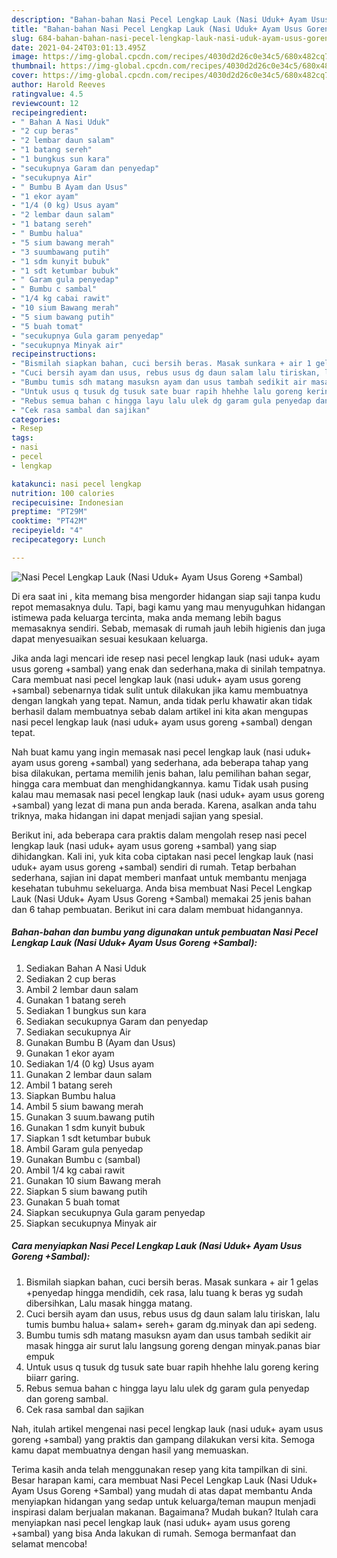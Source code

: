 ```yaml
---
description: "Bahan-bahan Nasi Pecel Lengkap Lauk (Nasi Uduk+ Ayam Usus Goreng +Sambal) yang lezat dan Mudah Dibuat"
title: "Bahan-bahan Nasi Pecel Lengkap Lauk (Nasi Uduk+ Ayam Usus Goreng +Sambal) yang lezat dan Mudah Dibuat"
slug: 684-bahan-bahan-nasi-pecel-lengkap-lauk-nasi-uduk-ayam-usus-goreng-sambal-yang-lezat-dan-mudah-dibuat
date: 2021-04-24T03:01:13.495Z
image: https://img-global.cpcdn.com/recipes/4030d2d26c0e34c5/680x482cq70/nasi-pecel-lengkap-lauk-nasi-uduk-ayam-usus-goreng-sambal-foto-resep-utama.jpg
thumbnail: https://img-global.cpcdn.com/recipes/4030d2d26c0e34c5/680x482cq70/nasi-pecel-lengkap-lauk-nasi-uduk-ayam-usus-goreng-sambal-foto-resep-utama.jpg
cover: https://img-global.cpcdn.com/recipes/4030d2d26c0e34c5/680x482cq70/nasi-pecel-lengkap-lauk-nasi-uduk-ayam-usus-goreng-sambal-foto-resep-utama.jpg
author: Harold Reeves
ratingvalue: 4.5
reviewcount: 12
recipeingredient:
- " Bahan A Nasi Uduk"
- "2 cup beras"
- "2 lembar daun salam"
- "1 batang sereh"
- "1 bungkus sun kara"
- "secukupnya Garam dan penyedap"
- "secukupnya Air"
- " Bumbu B Ayam dan Usus"
- "1 ekor ayam"
- "1/4 (0 kg) Usus ayam"
- "2 lembar daun salam"
- "1 batang sereh"
- " Bumbu halua"
- "5 sium bawang merah"
- "3 suumbawang putih"
- "1 sdm kunyit bubuk"
- "1 sdt ketumbar bubuk"
- " Garam gula penyedap"
- " Bumbu c sambal"
- "1/4 kg cabai rawit"
- "10 sium Bawang merah"
- "5 sium bawang putih"
- "5 buah tomat"
- "secukupnya Gula garam penyedap"
- "secukupnya Minyak air"
recipeinstructions:
- "Bismilah siapkan bahan, cuci bersih beras. Masak sunkara + air 1 gelas +penyedap hingga mendidih, cek rasa, lalu tuang k beras yg sudah dibersihkan, Lalu masak hingga matang."
- "Cuci bersih ayam dan usus, rebus usus dg daun salam lalu tiriskan, lalu tumis bumbu halua+ salam+ sereh+ garam dg.minyak dan api sedeng."
- "Bumbu tumis sdh matang masuksn ayam dan usus tambah sedikit air masak hingga air surut lalu langsung goreng dengan minyak.panas biar empuk"
- "Untuk usus q tusuk dg tusuk sate buar rapih hhehhe lalu goreng kering biiarr garing."
- "Rebus semua bahan c hingga layu lalu ulek dg garam gula penyedap dan goreng sambal."
- "Cek rasa sambal dan sajikan"
categories:
- Resep
tags:
- nasi
- pecel
- lengkap

katakunci: nasi pecel lengkap 
nutrition: 100 calories
recipecuisine: Indonesian
preptime: "PT29M"
cooktime: "PT42M"
recipeyield: "4"
recipecategory: Lunch

---
```



![Nasi Pecel Lengkap Lauk (Nasi Uduk+ Ayam Usus Goreng +Sambal)](https://img-global.cpcdn.com/recipes/4030d2d26c0e34c5/680x482cq70/nasi-pecel-lengkap-lauk-nasi-uduk-ayam-usus-goreng-sambal-foto-resep-utama.jpg)

Di era  saat ini , kita memang bisa mengorder hidangan siap saji tanpa kudu repot memasaknya dulu. Tapi, bagi kamu yang mau menyuguhkan hidangan istimewa pada keluarga tercinta, maka anda memang lebih bagus memasaknya sendiri. Sebab, memasak di rumah jauh lebih higienis dan juga dapat menyesuaikan sesuai kesukaan keluarga.

Jika anda lagi mencari ide resep nasi pecel lengkap lauk (nasi uduk+ ayam usus goreng +sambal) yang enak dan sederhana,maka di sinilah tempatnya. Cara membuat nasi pecel lengkap lauk (nasi uduk+ ayam usus goreng +sambal)  sebenarnya tidak sulit untuk dilakukan jika kamu membuatnya dengan langkah yang tepat. Namun, anda tidak perlu khawatir akan tidak berhasil dalam membuatnya 
sebab dalam artikel ini kita akan mengupas nasi pecel lengkap lauk (nasi uduk+ ayam usus goreng +sambal) dengan tepat.  



Nah buat kamu yang ingin memasak nasi pecel lengkap lauk (nasi uduk+ ayam usus goreng +sambal) yang sederhana, ada beberapa tahap yang bisa dilakukan, pertama memilih jenis bahan, lalu pemilihan bahan segar, hingga cara membuat dan menghidangkannya. kamu Tidak usah pusing kalau mau memasak nasi pecel lengkap lauk (nasi uduk+ ayam usus goreng +sambal) yang lezat di mana pun anda berada. Karena, asalkan anda  tahu triknya, maka hidangan ini dapat menjadi sajian yang spesial.

Berikut ini, ada beberapa cara praktis  dalam mengolah resep nasi pecel lengkap lauk (nasi uduk+ ayam usus goreng +sambal) yang siap dihidangkan. Kali ini, yuk kita coba ciptakan nasi pecel lengkap lauk (nasi uduk+ ayam usus goreng +sambal) sendiri di rumah. Tetap berbahan sederhana, sajian ini dapat memberi manfaat untuk membantu menjaga kesehatan tubuhmu sekeluarga. Anda bisa membuat Nasi Pecel Lengkap Lauk (Nasi Uduk+ Ayam Usus Goreng +Sambal) memakai 25 jenis bahan dan 6 tahap pembuatan. Berikut ini cara dalam membuat hidangannya.

<!--inarticleads1-->

##### Bahan-bahan dan bumbu yang digunakan untuk pembuatan Nasi Pecel Lengkap Lauk (Nasi Uduk+ Ayam Usus Goreng +Sambal):

1. Sediakan  Bahan A Nasi Uduk
1. Sediakan 2 cup beras
1. Ambil 2 lembar daun salam
1. Gunakan 1 batang sereh
1. Sediakan 1 bungkus sun kara
1. Sediakan secukupnya Garam dan penyedap
1. Sediakan secukupnya Air
1. Gunakan  Bumbu B (Ayam dan Usus)
1. Gunakan 1 ekor ayam
1. Sediakan 1/4 (0 kg) Usus ayam
1. Gunakan 2 lembar daun salam
1. Ambil 1 batang sereh
1. Siapkan  Bumbu halua
1. Ambil 5 sium bawang merah
1. Gunakan 3 suum.bawang putih
1. Gunakan 1 sdm kunyit bubuk
1. Siapkan 1 sdt ketumbar bubuk
1. Ambil  Garam gula penyedap
1. Gunakan  Bumbu c (sambal)
1. Ambil 1/4 kg cabai rawit
1. Gunakan 10 sium Bawang merah
1. Siapkan 5 sium bawang putih
1. Gunakan 5 buah tomat
1. Siapkan secukupnya Gula garam penyedap
1. Siapkan secukupnya Minyak air




<!--inarticleads2-->

##### Cara menyiapkan Nasi Pecel Lengkap Lauk (Nasi Uduk+ Ayam Usus Goreng +Sambal):

1. Bismilah siapkan bahan, cuci bersih beras. Masak sunkara + air 1 gelas +penyedap hingga mendidih, cek rasa, lalu tuang k beras yg sudah dibersihkan, Lalu masak hingga matang.
1. Cuci bersih ayam dan usus, rebus usus dg daun salam lalu tiriskan, lalu tumis bumbu halua+ salam+ sereh+ garam dg.minyak dan api sedeng.
1. Bumbu tumis sdh matang masuksn ayam dan usus tambah sedikit air masak hingga air surut lalu langsung goreng dengan minyak.panas biar empuk
1. Untuk usus q tusuk dg tusuk sate buar rapih hhehhe lalu goreng kering biiarr garing.
1. Rebus semua bahan c hingga layu lalu ulek dg garam gula penyedap dan goreng sambal.
1. Cek rasa sambal dan sajikan




Nah, itulah artikel mengenai  nasi pecel lengkap lauk (nasi uduk+ ayam usus goreng +sambal)  yang praktis dan gampang dilakukan versi kita. Semoga kamu dapat membuatnya dengan hasil yang memuaskan. 

Terima kasih anda telah menggunakan resep yang kita tampilkan di sini. Besar harapan kami, cara membuat  Nasi Pecel Lengkap Lauk (Nasi Uduk+ Ayam Usus Goreng +Sambal) yang mudah di atas dapat membantu Anda menyiapkan hidangan yang sedap untuk keluarga/teman maupun menjadi inspirasi dalam berjualan makanan. Bagaimana? Mudah bukan? Itulah cara menyiapkan nasi pecel lengkap lauk (nasi uduk+ ayam usus goreng +sambal) yang bisa Anda lakukan di rumah. Semoga bermanfaat dan selamat mencoba!

